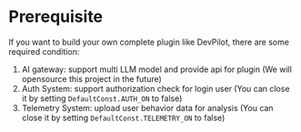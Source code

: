 # Prerequisite

If you want to build your own complete plugin like DevPilot, there are some required condition:
1. AI gateway: support multi LLM model and provide api for plugin (We will opensource this project in the future)
2. Auth System: support authorization check for login user (You can close it by setting `DefaultConst.AUTH_ON` to false)
3. Telemetry System: upload user behavior data for analysis (You can close it by setting `DefaultConst.TELEMETRY_ON` to false)
